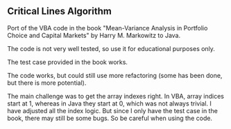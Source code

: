Critical Lines Algorithm
---
Port of the VBA code in the book "Mean-Variance Analysis in Portfolio Choice and Capital Markets" by Harry M. Markowitz to Java.

The code is not very well tested, so use it for educational purposes only.

The test case provided in the book works.

The code works, but could still use more refactoring (some has been done, but there is more potential).

The main challenge was to get the array indexes right. In VBA, array indices start at 1, whereas in Java they start at 0, which was not always trivial. I have adjusted all the index logic. But since I only have the test case in the book, there may still be some bugs. So be careful when using the code.


